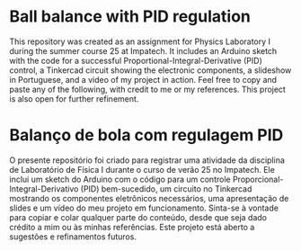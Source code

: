 # Ball balance with PID regulation
This repository was created as an assignment for Physics Laboratory I during the summer course 25 at Impatech. It includes an Arduino sketch with the code for a successful Proportional-Integral-Derivative (PID) control, a Tinkercad circuit showing the electronic components, a slideshow in Portuguese, and a video of my project in action. Feel free to copy and paste any of the following, with credit to me or my references. This project is also open for further refinement.

# Balanço de bola com regulagem PID
O presente repositório foi criado para registrar uma atividade da disciplina de Laboratório de Física I durante o curso de verão 25 no Impatech. Ele inclui um sketch do Arduino com o código para um controle Proporcional-Integral-Derivativo (PID) bem-sucedido, um circuito no Tinkercad mostrando os componentes eletrônicos necessários, uma apresentação de slides e um vídeo do meu projeto em funcionamento. Sinta-se à vontade para copiar e colar qualquer parte do conteúdo, desde que seja dado crédito a mim ou às minhas referências. Este projeto está aberto a sugestões e refinamentos futuros.

